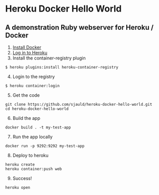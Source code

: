 # Heroku Docker Hello World
## A demonstration Ruby webserver for Heroku / Docker

1. [Install Docker](https://docs.docker.com/engine/installation/)
2. [Log in to Heroku](https://devcenter.heroku.com/articles/heroku-command-line)
3. Install the container-registry plugin
  ```
  $ heroku plugins:install heroku-container-registry
  ```
4. Login to the registry
  ```
  $ heroku container:login
  ```
5. Get the code
  ```
  git clone https://github.com/sjauld/heroku-docker-hello-world.git
  cd heroku-docker-hello-world
  ```
6. Build the app
  ```
  docker build . -t my-test-app
  ```
7. Run the app locally
  ```
  docker run -p 9292:9292 my-test-app
  ```
8. Deploy to heroku
  ```
  heroku create
  heroku container:push web
  ```
9. Success!
  ```
  heroku open
  ```
